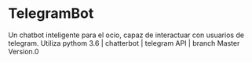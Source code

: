 # TelegramBot
 Un chatbot inteligente para el ocio, capaz de interactuar con usuarios de telegram. 
Utiliza pythom 3.6 | chatterbot | telegram API |
branch Master  Version.0

